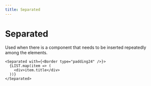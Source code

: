 ```yaml
---
title: Separated
---
```


# Separated

Used when there is a component that needs to be inserted repeatedly among the elements.

```tsx
<Separated with={<Border type="padding24" />}>
  {LIST.map(item => (
    <div>item.title</div>
  ))}
</Separated>
```
